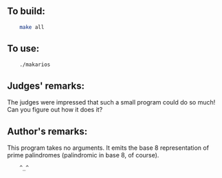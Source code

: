 ## To build:

```sh
    make all
```


## To use:

```sh
    ./makarios
```


## Judges' remarks:

The judges were impressed that such a small program could do so much!
Can you figure out how it does it?


## Author's remarks:

This program takes no arguments. It emits the base 8 representation
of prime palindromes (palindromic in base 8, of course).

```
    ^_^
```


<!--

    Copyright © 1984-2024 by Landon Curt Noll. All Rights Reserved.

    You are free to share and adapt this file under the terms of this license:

	Creative Commons Attribution-ShareAlike 4.0 International (CC BY-SA 4.0)

    For more information, see:

	https://creativecommons.org/licenses/by-sa/4.0/

-->
